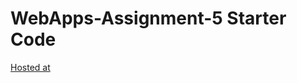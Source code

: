 # WebApps-Assignment-5 Starter Code
[Hosted at]( https://44-563-web-apps-s23.github.io/44563-webapps-s23-assignment5-Likhithanwmsu/plants.html)